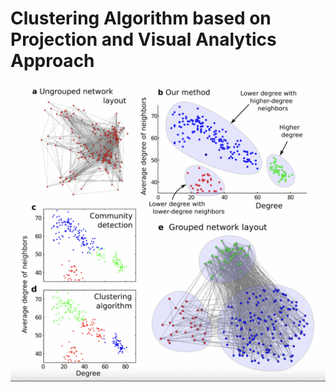 # Clustering Algorithm based on Projection and Visual Analytics Approach

<p align="center">
<img src="fig1.png" width="600" onclick="return false;">
</p>
